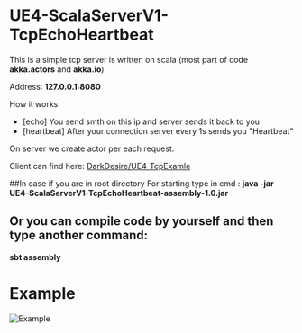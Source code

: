 # UE4-ScalaServerV1-TcpEchoHeartbeat
This is a simple tcp server is written on scala (most part of code **akka.actors** and **akka.io**)

Address: **127.0.0.1:8080**

How it works. 
- [echo] You send smth on this ip and server sends it back to you
- [heartbeat] After your connection server every 1s sends you "Heartbeat"

On server we create actor per each request. 

Client can find here: [DarkDesire/UE4-TcpExamle](https://github.com/DarkDesire/UE4-TcpExamle)

##In case if you are in root directory
For starting type in cmd : **java -jar UE4-ScalaServerV1-TcpEchoHeartbeat-assembly-1.0.jar**

## Or you can compile code by yourself and then type another command:
**sbt assembly**


# Example
![Example](http://storage7.static.itmages.ru/i/16/0829/h_1472442842_6421506_8e814fca4d.png)

